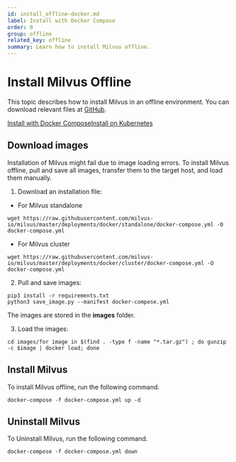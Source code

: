 ```yaml
---
id: install_offline-docker.md
label: Install with Docker Compose
order: 0
group: offline
related_key: offline
summary: Learn how to install Milvus offline.
---
```

# Install Milvus Offline

This topic describes how to install Milvus in an offline environment. You can download relevant files at [GitHub](https://github.com/milvus-io/milvus/tree/master/deployments/offline).

<div class="tab-wrapper"><a href="install_offline-docker.md" class='active '>Install with Docker Compose</a><a href="install_offline-helm.md" class=''>Install on Kubernetes</a></div>

## Download images

Installation of Milvus might fail due to image loading errors. To install Milvus offline, pull and save all images, transfer them to the target host, and load them manually.

1. Download an installation file:

- For Milvus standalone

```
wget https://raw.githubusercontent.com/milvus-io/milvus/master/deployments/docker/standalone/docker-compose.yml -O docker-compose.yml
```

- For Milvus cluster

```
wget https://raw.githubusercontent.com/milvus-io/milvus/master/deployments/docker/cluster/docker-compose.yml -O docker-compose.yml
```


2. Pull and save images:

```
pip3 install -r requirements.txt
python3 save_image.py --manifest docker-compose.yml
```

<div class="alert note">

The images are stored in the <b>images</b> folder.

</div>

3. Load the images:

```
cd images/for image in $(find . -type f -name "*.tar.gz") ; do gunzip -c $image | docker load; done
```

## Install Milvus

To install Milvus offline, run the following command.

```
docker-compose -f docker-compose.yml up -d
```

## Uninstall Milvus

To Uninstall Milvus, run the following command.
```
docker-compose -f docker-compose.yml down
```



